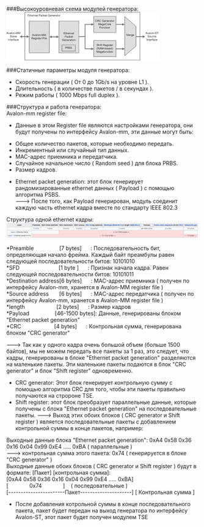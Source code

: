 ###Высокоуровневая схема модулей генератора:  
![alt text](https://github.com/padung99/Metrotek_LAB4/blob/main/gen_eth_pkt/eth_pkt_gen.png)

###Статичные параметры модуля генератора:  
+ Скорость генерации ( От 0 до 1Gb/s на уровне L1 ).
+ Длительность ( в количестве пакетов / в секундах ).
+ Режим работы ( 1000 Mbps full duplex ).

###Структура и работа генератора:  
Avalon-mm register file:
- Данные в этом Register file являются настройками генератора, они будут получены по интерфейсу Avalon-mm, эти данные могут быть:
+ Общее количество пакетов, которые необходимо передать.
+ Инкрементный или случайный тип данных.
+ MAC-адрес приемника и передатчика.
+ Случайное начальное число ( Random seed ) для блока PRBS.
+ Размер кадров.

- Ethernet packet generation: этот блок генерирует рандомизированные ethernet данных ( Payload ) с помощью алгоритма PSBS.  
---> После того, как Payload генерирован, модуль соединит каждую часть ethernet кадра вместе по стандарту IEEE 802.3  

Структура одной ethernet кадры:  
![alt text](https://github.com/padung99/Metrotek_LAB4/blob/main/gen_eth_pkt/ethernet_frame.png)

*Preamble&nbsp;&nbsp;&nbsp;&nbsp;&nbsp;&nbsp;&nbsp;&nbsp;&nbsp;&nbsp;&nbsp;&nbsp;&nbsp;&nbsp;&nbsp;&nbsp;&nbsp;[7 bytes]&nbsp;&nbsp;&nbsp;&nbsp;&nbsp;&nbsp;: Последовательность бит, определяющая начало фрейма. Каждый байт преамбулы равен следующей последовательности битов: 10101010  
*SFD&nbsp;&nbsp;&nbsp;&nbsp;&nbsp;&nbsp;&nbsp;&nbsp;&nbsp;&nbsp;&nbsp;&nbsp;&nbsp;&nbsp;&nbsp;&nbsp;&nbsp;&nbsp;&nbsp;&nbsp;&nbsp;&nbsp;&nbsp;&nbsp;&nbsp;&nbsp;[1 byte ]&nbsp;&nbsp;&nbsp;&nbsp;&nbsp;&nbsp;: Признак начала кадра. Равен следующей последовательности битов: 10101011  
*Destination address[6 bytes]&nbsp;&nbsp;&nbsp;&nbsp;&nbsp;&nbsp;: MAC-адрес приемника ( получен по интерфейсу Avalon-mm, хранется в Avalon-MM register file )  
*Source address&nbsp;&nbsp;&nbsp;&nbsp;&nbsp;&nbsp;&nbsp;[6 bytes]&nbsp;&nbsp;&nbsp;&nbsp;&nbsp;&nbsp;: MAC-адрес передатчика ( получен по интерфейсу Avalon-mm, хранется в Avalon-MM register file )  
*length&nbsp;&nbsp;&nbsp;&nbsp;&nbsp;&nbsp;&nbsp;&nbsp;&nbsp;&nbsp;&nbsp;&nbsp;&nbsp;&nbsp;&nbsp;&nbsp;&nbsp;&nbsp;&nbsp;&nbsp;&nbsp;[2 bytes]&nbsp;&nbsp;&nbsp;&nbsp;&nbsp;&nbsp;: Размер кадров  
*Payload&nbsp;&nbsp;&nbsp;&nbsp;&nbsp;&nbsp;&nbsp;&nbsp;&nbsp;&nbsp;&nbsp;&nbsp;&nbsp;&nbsp;&nbsp;&nbsp;&nbsp;[46-1500 bytes]: Данные, генерированы блоком "Ethernet packet generation"  
*CRC&nbsp;&nbsp;&nbsp;&nbsp;&nbsp;&nbsp;&nbsp;&nbsp;&nbsp;&nbsp;&nbsp;&nbsp;&nbsp;&nbsp;&nbsp;&nbsp;&nbsp;&nbsp;&nbsp;&nbsp;&nbsp;&nbsp;[4 bytes]&nbsp;&nbsp;&nbsp;&nbsp;&nbsp;&nbsp;: Контрольная сумма, генерирована блоком "CRC generator"  

---> Так как у одного кадра очень большой объем (больше 1500 байтов), мы не можем передать все пакеты за 1 раз, это следует, что кадры, генерированы в блоке "Ethernet packet generation" разделяются на маленькие пакеты. Эти маленькие пакеты подаются в блок "CRC generator" и блок "Shift register" одновременно.

- CRC generator: Этот блок генерирует контрольную сумму с помощью алгоритма CRC для того, чтобы эти пакеты правильно получаются на стророне TSE.
- Shift register: этот блок преобразует параллельные данные, которые получены с блока "Ethernet packet generation" на последовательные пакеты.
---> Выход этих обоих блоков ( CRC generator и Shift register ) является последовательные пакеты с добавлением контрольной суммы в конце пакетов, например:

Выходные данные блока "Ethernet packet generation": 0xA4 0x58 0x36 0x16 0x04 0x99 0xE4 ..... 0xBA ( параллельные )  
---> контрольная сумма этого пакета:  0x74 ( генерируется в блоке "CRC generator" )  
Выходные данные обоих блоков ( CRC generator и Shift register ) будут в формате: [Пакет] [контрольная сумма]:  
[0xA4 0x58 0x36 0x16 0x04 0x99 0xE4 ..... 0xBA] [&nbsp;&nbsp;&nbsp;&nbsp;&nbsp;&nbsp;&nbsp;&nbsp;&nbsp;&nbsp;&nbsp;&nbsp;&nbsp;&nbsp;0x74&nbsp;&nbsp;&nbsp;&nbsp;&nbsp;&nbsp;&nbsp;&nbsp;&nbsp;&nbsp;&nbsp;&nbsp;&nbsp;&nbsp;]&nbsp;&nbsp;&nbsp;&nbsp;( последовательные )  
[-----------------------Пакет---------------------] [ Контрольная сумма ]  

- После добавления котрольной суммы в конце последовательного пакета, пакет будет передан на выход генератора по интерфейсу Avalon-ST, этот пакет будет получен модулем TSE
